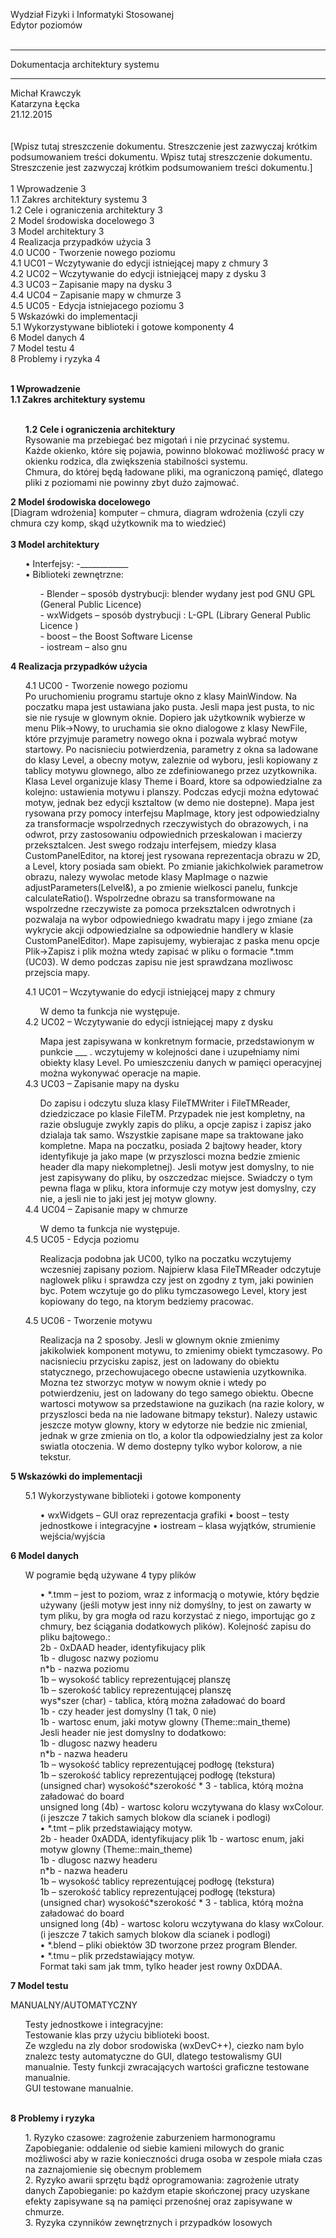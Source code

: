 Wydział Fizyki i Informatyki Stosowanej</br>
Edytor poziomów</br></br>
<hr>
Dokumentacja architektury systemu</br>
<hr>
Michał Krawczyk </br>
Katarzyna Łęcka</br>
21.12.2015</br>
</br>
</br>
[Wpisz tutaj streszczenie dokumentu. Streszczenie jest zazwyczaj krótkim podsumowaniem treści dokumentu. Wpisz tutaj streszczenie dokumentu. Streszczenie jest zazwyczaj krótkim podsumowaniem treści dokumentu.]
</br>
</br>
1	Wprowadzenie	3</br>
1.1	Zakres architektury systemu	3</br>
1.2	Cele i ograniczenia architektury	3</br>
2	Model środowiska docelowego	3</br>
3	Model architektury	3</br>
4	Realizacja przypadków użycia	3</br>
4.0 UC00 - Tworzenie nowego poziomu</br>
4.1	UC01 – Wczytywanie do edycji istniejącej mapy z chmury	3</br>
4.2	UC02 – Wczytywanie do edycji istniejącej mapy z dysku	3</br>
4.3	UC03 – Zapisanie mapy na dysku	3</br>
4.4	UC04 – Zapisanie mapy w chmurze	3</br>
4.5	UC05 - Edycja istniejacego poziomu	3</br>
5	Wskazówki do implementacji</br>
5.1	Wykorzystywane biblioteki i gotowe komponenty	4</br>
6	Model danych	4</br>
7	Model testu	4</br>
8	Problemy i ryzyka	4</br>
</br>

<b>1	Wprowadzenie</br>
1.1	Zakres architektury systemu</br>
</br>
<ul>
1.2	Cele i ograniczenia architektury</br></b>
Rysowanie ma przebiegać bez migotań i nie przycinać systemu.</br>
Każde okienko, które się pojawia, powinno blokować możliwość pracy w okienku rodzica, dla zwiększenia stabilności systemu.</br>
Chmura, do której będą ładowane pliki, ma ograniczoną pamięć, dlatego pliki z poziomami nie powinny zbyt dużo zajmować.</br>
</ul>
<b>
2	Model środowiska docelowego</br></b>
[Diagram wdrożenia] komputer – chmura, diagram wdrożenia (czyli czy chmura czy komp, skąd użytkownik ma to wiedzieć)</br>
</br>
<b>
3	Model architektury</br>
<ul></b>
•	Interfejsy:
-____________</br>
•	Biblioteki zewnętrzne:
<ul>
- Blender – sposób dystrybucji: blender wydany jest pod GNU GPL (General Public Licence)</br>
- wxWidgets – sposób dystrybucji : L-GPL (Library General Public Licence )</br>
- boost – the Boost Software License</br>
- iostream – also gnu</br>
</ul>
</ul>
<b>
4	Realizacja przypadków użycia</br></b>
<ul>
4.1 UC00 - Tworzenie nowego poziomu</br> 
Po uruchomieniu programu startuje okno z klasy MainWindow. Na poczatku mapa jest ustawiana jako pusta. Jesli mapa jest pusta, to nic sie nie rysuje w glownym oknie. Dopiero jak użytkownik wybierze w menu Plik->Nowy, to uruchamia sie okno dialogowe z klasy NewFile, które przyjmuje parametry nowego okna i pozwala wybrać motyw startowy. Po nacisnieciu potwierdzenia, parametry z okna sa ladowane do klasy Level, a obecny motyw, zaleznie od wyboru, jesli kopiowany z tablicy motywu glownego, albo ze zdefiniowanego przez uzytkownika. Klasa Level organizuje klasy Theme i Board, ktore sa odpowiedzialne za kolejno: ustawienia motywu i planszy. Podczas edycji można edytować motyw, jednak bez edycji ksztaltow (w demo nie dostepne). Mapa jest rysowana przy pomocy interfejsu MapImage, ktory jest odpowiedzialny za transformacje wspolrzednych rzeczywistych do obrazowych, i na odwrot, przy zastosowaniu odpowiednich przeskalowan i macierzy przeksztalcen. Jest swego rodzaju interfejsem, miedzy klasa CustomPanelEditor, na ktorej jest rysowana reprezentacja obrazu w 2D, a Level, ktory posiada sam obiekt. Po zmianie jakichkolwiek parametrow obrazu, nalezy wywolac metode klasy MapImage o nazwie adjustParameters(Lelvel&), a po zmienie wielkosci panelu, funkcje calculateRatio(). Wspolrzedne obrazu sa transformowane na wspolrzedne rzeczywiste za pomoca przeksztalcen odwrotnych i pozwalaja na wybor odpowiedniego kwadratu mapy i jego zmiane (za wykrycie akcji odpowiedzialne sa odpowiednie handlery w klasie CustomPanelEditor). Mape zapisujemy, wybierajac z paska menu opcje Plik->Zapisz i plik można wtedy zapisać w pliku o formacie *.tmm (UC03). W demo podczas zapisu nie jest sprawdzana mozliwosc przejscia mapy.

4.1	UC01 – Wczytywanie do edycji istniejącej mapy z chmury
<ul>
W demo ta funkcja nie występuje.
</ul>
4.2	UC02 – Wczytywanie do edycji istniejącej mapy z dysku
<ul>
Mapa jest zapisywana w konkretnym formacie, przedstawionym w punkcie ___ . wczytujemy w kolejności dane i uzupełniamy nimi obiekty klasy Level. Po umieszczeniu danych w pamięci operacyjnej można wykonywać operacje na mapie. 
</ul>
4.3	UC03 – Zapisanie mapy na dysku
<ul>
Do zapisu i odczytu sluza klasy FileTMWriter i FileTMReader, dziedziczace po klasie FileTM. Przypadek nie jest kompletny, na razie obsluguje zwykly zapis do pliku, a opcje zapisz i zapisz jako dzialaja tak samo. Wszystkie zapisane mape sa traktowane jako kompletne.
Mapa na poczatku, posiada 2 bajtowy header, ktory identyfikuje ja jako mape (w przyszlosci mozna bedzie zmienic header dla mapy niekompletnej). Jesli motyw jest domyslny, to nie jest zapisywany do pliku, by oszczedzac miejsce. Swiadczy o tym pewna flaga w pliku, ktora informuje czy motyw jest domyslny, czy nie, a jesli nie to jaki jest jej motyw glowny.
</ul>
4.4	UC04 – Zapisanie mapy w chmurze
<ul>
W demo ta funkcja nie występuje.
</ul>
4.5	UC05 - Edycja poziomu
<ul>
Realizacja podobna jak UC00, tylko na poczatku wczytujemy wczesniej zapisany poziom. Najpierw klasa FileTMReader odczytuje naglowek pliku i sprawdza czy jest on zgodny z tym, jaki powinien byc. Potem wczytuje go do pliku tymczasowego Level, ktory jest kopiowany do tego, na ktorym bedziemy pracowac.
</ul>

4.5	UC06 - Tworzenie motywu
<ul>
Realizacja na 2 sposoby. Jesli w glownym oknie zmienimy jakikolwiek komponent motywu, to zmienimy obiekt tymczasowy. Po nacisnieciu przycisku zapisz, jest on ladowany do obiektu statycznego, przechowujacego obecne ustawienia uzytkownika. Mozna tez stworzyc motyw w nowym oknie i wtedy po potwierdzeniu, jest on ladowany do tego samego obiektu. Obecne wartosci motywow sa przedstawione na guzikach (na razie kolory, w przyszlosci beda na nie ladowane bitmapy tekstur).
Nalezy ustawic jeszcze motyw glowny, ktory w edytorze nie bedzie nic zmienial, jednak w grze zmienia on tlo, a kolor tla odpowiedzialny jest za kolor swiatla otoczenia.
W demo dostepny tylko wybor kolorow, a nie tekstur.
</ul>
</ul><b>
5	Wskazówki do implementacji</br></b>
<ul>
5.1	Wykorzystywane biblioteki i gotowe komponenty</br>
<ul>
•	wxWidgets – GUI oraz reprezentacja grafiki
•	boost – testy jednostkowe i integracyjne
•	iostream – klasa wyjątków, strumienie wejścia/wyjścia
</ul>
</ul>
<b>
6	Model danych</br></b>
<ul>
W pogramie będą używane 4 typy plików</br>
<ul>
•	*.tmm – jest to poziom, wraz z informacją o motywie, który będzie używany (jeśli motyw jest inny niż domyślny, to jest on zawarty w tym pliku, by gra mogła od razu korzystać z niego, importując go z chmury, bez ściągania dodatkowych plików).
Kolejność zapisu do pliku bajtowego.:</br>
2b - 0xDAAD header, identyfikujacy plik</br>
1b - dlugosc nazwy poziomu</br>
n*b - nazwa poziomu</br>
1b – wysokość tablicy reprezentującej planszę</br>
1b – szerokość tablicy reprezentującej planszę</br>
wys*szer (char) - tablica, którą można załadować do board</br>
1b - czy header jest domyslny (1 tak, 0 nie)</br>
1b - wartosc enum, jaki motyw glowny (Theme::main_theme)</br>
Jesli header nie jest domyslny to dodatkowo: </br>
1b - dlugosc nazwy headeru</br>
n*b - nazwa headeru</br>
1b – wysokość tablicy reprezentującej podłogę (tekstura)</br>
1b – szerokość tablicy reprezentującej podłogę (tekstura)</br>
(unsigned char) wysokość*szerokość * 3 - tablica, którą można załadować do board</br>
unsigned long (4b) - wartosc koloru wczytywana do klasy wxColour.</br>
(i jeszcze 7 takich samych blokow dla scianek i podlogi)</br>
•	*.tmt – plik przedstawiający motyw. </br>
2b - header 0xADDA, identyfikujacy plik
1b - wartosc enum, jaki motyw glowny (Theme::main_theme)</br>
1b - dlugosc nazwy headeru</br>
n*b - nazwa headeru</br>
1b – wysokość tablicy reprezentującej podłogę (tekstura)</br>
1b – szerokość tablicy reprezentującej podłogę (tekstura)</br>
(unsigned char) wysokość*szerokość * 3 - tablica, którą można załadować do board</br>
unsigned long (4b) - wartosc koloru wczytywana do klasy wxColour.</br>
(i jeszcze 7 takich samych blokow dla scianek i podlogi)</br>
•	*.blend – pliki obiektów 3D tworzone przez program Blender.</br>
•	*.tmu – plik przedstawiający motyw. </br>
Format taki sam jak tmm, tylko header jest rowny 0xDDAA.
</ul>
</ul>
<b>
7	Model testu</br></b>


MANUALNY/AUTOMATYCZNY
<ul>
Testy jednostkowe i integracyjne:</br>
Testowanie klas przy użyciu biblioteki boost.</br>
Ze wzgledu na zly dobor srodowiska (wxDevC++), ciezko nam bylo znalezc testy automatyczne do GUI, dlatego testowalismy GUI manualnie.
Testy funkcji zwracających wartości graficzne testowane manualnie.</br>
GUI testowane manualnie.</br>
</ul>
</br>
<b>
8	Problemy i ryzyka</b>
<ul>
1.	Ryzyko czasowe:  zagrożenie zaburzeniem harmonogramu
Zapobieganie: oddalenie od siebie kamieni milowych do granic możliwości aby w razie konieczności druga osoba w zespole miała czas na zaznajomienie się obecnym problemem</br>
2.	Ryzyko awarii sprzętu bądź oprogramowania: zagrożenie utraty danych
Zapobieganie: po każdym etapie skończonej pracy uzyskane efekty zapisywane są na pamięci przenośnej oraz zapisywane w chmurze.</br>
3.	Ryzyka czynników zewnętrznych i przypadków losowych</br>
</ul>
